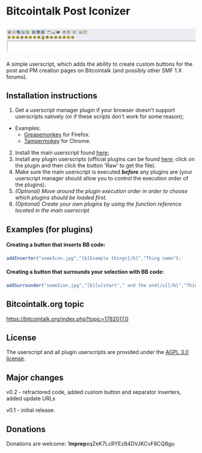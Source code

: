 # Bitcointalk Post Iconizer

![Screenshot 1](/screenshots/screenshot1.PNG?raw=true "")
---
A simple userscript, which adds the ability to create custom buttons for the post and PM creation pages on Bitcointalk (and possibly other SMF 1.X forums).


## Installation instructions

1. Get a userscript manager plugin if your browser doesn't support userscripts natively (or if these scripts don't work for some reason);
  * Examples:
    * [Greasemonkey](https://addons.mozilla.org/en-US/firefox/addon/greasemonkey/) for Firefox.
    * [Tampermokey](https://chrome.google.com/webstore/detail/tampermonkey/dhdgffkkebhmkfjojejmpbldmpobfkfo?hl=en) for Chrome.
2. Install the main userscript found [here](/customIcons.js?raw=true);
3. Install any plugin userscripts (official plugins can be found [here](/plugins); click on the plugin and then click the button 'Raw' to get the file).
4. Make sure the main userscript is executed _**before**_ any plugins are (your userscript manager should allow you to control the execution order of the plugins).
5. *(Optional) Move around the plugin execution order in order to choose which plugins should be loaded first.*
6. *(Optional) Create your own plugins by using the function reference located in the main userscript*


## Examples (for plugins)

#### Creating a button that inserts BB code:
``` javascript
addInserter("someIcon.jpg","[b]Example things[/b]","Thing name");
```

#### Creating a button that surrounds your selection with BB code:
``` javascript
addSurrounder("someIcon.jpg","[b][u]start"," and the end[/u][/b]","Thing name");
```

## Bitcointalk.org topic

https://bitcointalk.org/index.php?topic=1782017.0

## License
The userscript and all plugin userscripts are provided under the [AGPL 3.0 license](https://github.com/mprep-btc/Bitcointalk-Post-Iconizer/blob/master/LICENSE).

## Major changes

v0.2 - refractored code, added custom button and separator inserters, added update URLs

v0.1 - initial release.

## Donations

Donations are welcome: 1**mprep**xqZeK7LcRYEz84DVJKCvF8CQ8gu

